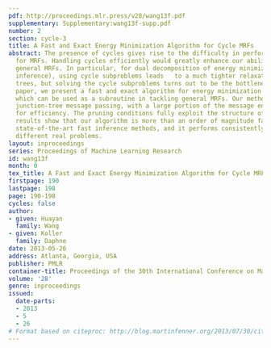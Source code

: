 ```yaml
---
pdf: http://proceedings.mlr.press/v28/wang13f.pdf
supplementary: Supplementary:wang13f-supp.pdf
number: 2
section: cycle-3
title: A Fast and Exact Energy Minimization Algorithm for Cycle MRFs
abstract: The presence of cycles gives rise to the difficulty in performing inference
  for MRFs. Handling cycles efficiently would greatly enhance our ability to tackle
  general MRFs. In particular, for dual decomposition of energy minimization (MAP
  inference), using cycle subproblems leads   to a much tighter relaxation than using
  trees, but solving the cycle subproblems turns out to be the bottleneck.  In this
  paper, we present a fast and exact algorithm for energy minimization in cycle MRFs,
  which can be used as a subroutine in tackling general MRFs. Our method builds on
  junction-tree message passing, with a large portion of the message entries pruned
  for efficiency. The pruning conditions fully exploit the structure of a cycle. Experimental
  results show that our algorithm is more than an order of magnitude faster than other
  state-of-the-art fast inference methods, and it performs consistently well in several
  different real problems.
layout: inproceedings
series: Proceedings of Machine Learning Research
id: wang13f
month: 0
tex_title: A Fast and Exact Energy Minimization Algorithm for Cycle MRFs
firstpage: 190
lastpage: 198
page: 190-198
cycles: false
author:
- given: Huayan
  family: Wang
- given: Koller
  family: Daphne
date: 2013-05-26
address: Atlanta, Georgia, USA
publisher: PMLR
container-title: Proceedings of the 30th International Conference on Machine Learning
volume: '28'
genre: inproceedings
issued:
  date-parts:
  - 2013
  - 5
  - 26
# Format based on citeproc: http://blog.martinfenner.org/2013/07/30/citeproc-yaml-for-bibliographies/
---
```

